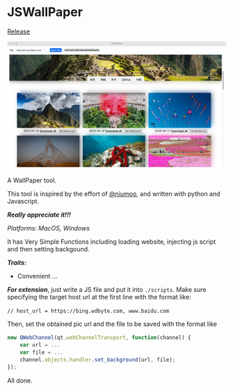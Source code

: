 # JSWallPaper

[Release](https://github.com/wswn/JSWallPaper/releases)

![Image text](https://raw.githubusercontent.com/wswn/JSWallPaper/main/UI.jpg)

A WallPaper tool.

This tool is inspired by the effort of [@niumoo](https://github.com/niumoo/bing-wallpaper), and written with python and Javascript.

**_Really appreciate it!!!_**

_Platforms: MacOS, Windows_

It has Very Simple Functions including loading website, injecting js script and then setting backgound. 

**_Traits:_**

* Convenient ...

**_For extension_**, just write a JS file and put it into `./scripts`. 
Make sure specifying the target host url at the first line with the format like: 

`// host_url = https://bing.wdbyte.com, www.baidu.com`

Then, set the obtained pic url and the file to be saved with the format like

``` javascript
new QWebChannel(qt.webChannelTransport, function(channel) {
    var url = ...
    var file = ...
    channel.objects.handler.set_background(url, file);
});
```
All done.

